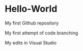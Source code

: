 # Hello-World
My first Github repository

My first attempt of code branching

My edits in Visual Studio